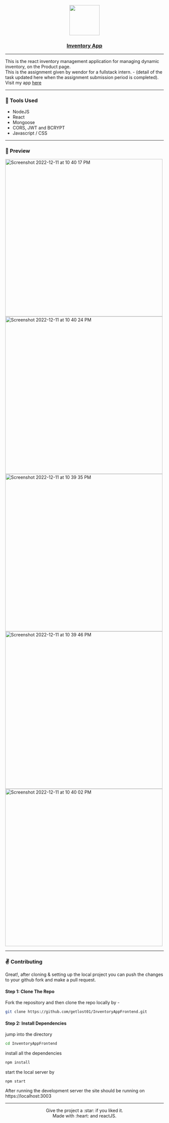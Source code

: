 <p align="center">
  <a href="https://inventoryapp-aagam.netlify.app/">
    <img src="https://user-images.githubusercontent.com/79409258/206977250-b4c26b0d-1d8f-4422-834f-97df20580ad3.png" height="96">
    <h3 align="center">Inventory App</h3>
  </a>
</p>


----
This is the react inventory management application for managing dynamic inventory, on the Product page.
</br>
This is the assignment given by wendor for a fullstack intern. - (detail of the task updated here when the assignment submission period is completed). </br> 
Visit my app  <a href="https://inventoryapp-aagam.netlify.app/">here</a>

----

### :wrench: Tools Used
- NodeJS
- React
- Mongoose
- CORS, JWT and BCRYPT
- Javascript / CSS

-----

### 🔎 Preview
<img width="500" alt="Screenshot 2022-12-11 at 10 40 17 PM" src="https://user-images.githubusercontent.com/79409258/206976406-41799d3b-445d-4f34-9d55-aabbb7a0faa0.png">
<img width="500" alt="Screenshot 2022-12-11 at 10 40 24 PM" src="https://user-images.githubusercontent.com/79409258/206976410-40ef8f23-ee86-4a33-978b-ccc0eb2fa55d.png">
<img width="500" alt="Screenshot 2022-12-11 at 10 39 35 PM" src="https://user-images.githubusercontent.com/79409258/206976374-e4bc19b3-b53d-4d32-bcff-7518350e714b.png">
<img width="500" alt="Screenshot 2022-12-11 at 10 39 46 PM" src="https://user-images.githubusercontent.com/79409258/206976399-418164b0-0f84-4375-809e-6bf3183afdaf.png">
<img width="500" alt="Screenshot 2022-12-11 at 10 40 02 PM" src="https://user-images.githubusercontent.com/79409258/206976403-f2402280-fd23-4e10-ad30-4375ca6363d4.png">



-----

### :v: Contributing
Great!, after cloning & setting up the local project you can push the changes to your github fork and make a pull request.

#### Step 1: Clone The Repo

Fork the repository and then clone the repo locally by -
```bash
git clone https://github.com/getlost01/InventoryAppFrontend.git
```
#### Step 2: Install Dependencies
jump into the directory
```bash
cd InventoryAppFrontend
```
install all the dependencies
```bash
npm install
```
start the local server by
```
npm start
```

After running the development server the site should be running on https://localhost:3003

-----

<p align="center">
Give the project a :star: if you liked it.<br>
Made with :heart: and reactJS.
